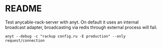 # README

Test anycable-rack-server with anyt.
On default it uses an internal broadcast adapter, broadcasting via redis through external process will fail.

```
anyt --debug -c "rackup config.ru -E production" --only request/connection
```
